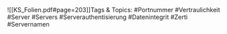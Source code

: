 
![[KS_Folien.pdf#page=203]]Tags & Topics:
   #Portnummer
   #Vertraulichkeit
   #Server
   #Servers
   #Serverauthentisierung
   #Datenintegrit
   #Zerti
   #Servernamen